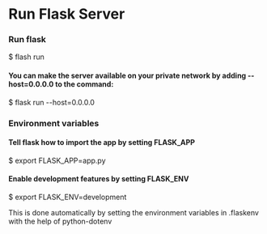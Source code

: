 # Run Flask Server

### Run flask
$ flash run

#### You can make the server available on your private network by adding --host=0.0.0.0 to the command:
$ flask run --host=0.0.0.0


### Environment variables
#### Tell flask how to import the app by setting FLASK_APP
$ export FLASK_APP=app.py

#### Enable development features by setting FLASK_ENV
$ export FLASK_ENV=development


This is done automatically by setting the environment variables in .flaskenv with the help of python-dotenv

